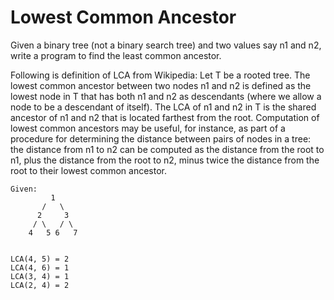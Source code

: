 # Lowest Common Ancestor
Given a binary tree (not a binary search tree) and two values say n1 and n2, write a program to find the least common ancestor.

Following is definition of LCA from Wikipedia: 
Let T be a rooted tree. The lowest common ancestor between two nodes n1 and n2 is defined as the lowest node in T that has both n1 and n2 as descendants (where we allow a node to be a descendant of itself).
The LCA of n1 and n2 in T is the shared ancestor of n1 and n2 that is located farthest from the root. Computation of lowest common ancestors may be useful, for instance, as part of a procedure for determining the distance between pairs of nodes in a tree: the distance from n1 to n2 can be computed as the distance from the root to n1, plus the distance from the root to n2, minus twice the distance from the root to their lowest common ancestor.

```
Given:
         1
       /   \
      2     3
     / \   / \
    4   5 6   7


LCA(4, 5) = 2
LCA(4, 6) = 1
LCA(3, 4) = 1
LCA(2, 4) = 2
```
